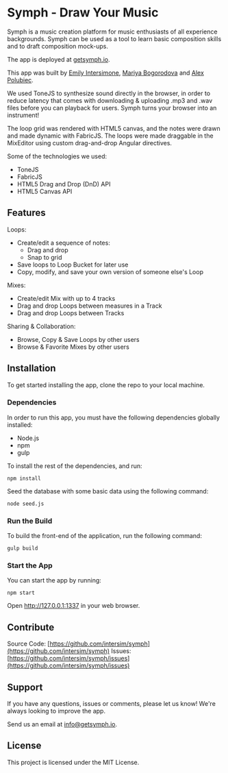 # Symph - Draw Your Music

Symph is a music creation platform for music enthusiasts of all experience backgrounds. Symph can be used as a tool to learn basic composition skills and to draft composition mock-ups. 

The app is deployed at [getsymph.io](http://www.getsymph.io).

This app was built by [Emily Intersimone](http://www.github.com/intersim), [Mariya Bogorodova](http://www.github.com/mbogor) and [Alex Polubiec](http://www.github.com/paloobi).


We used ToneJS to synthesize sound directly in the browser, in order to reduce latency that comes with downloading & uploading .mp3 and .wav files before you can playback for users. Symph turns your browser into an instrument!

The loop grid was rendered with HTML5 canvas, and the notes were drawn and made dynamic with FabricJS. The loops were made draggable in the MixEditor using custom drag-and-drop Angular directives.

Some of the technologies we used:
  * ToneJS
  * FabricJS
  * HTML5 Drag and Drop (DnD) API
  * HTML5 Canvas API

## Features

Loops:

* Create/edit a sequence of notes:
  - Drag and drop
  - Snap to grid
* Save loops to Loop Bucket for later use
* Copy, modify, and save your own version of someone else's Loop

Mixes:

* Create/edit Mix with up to 4 tracks
* Drag and drop Loops between measures in a Track
* Drag and drop Loops between Tracks

Sharing & Collaboration:

* Browse, Copy & Save Loops by other users
* Browse & Favorite Mixes by other users

## Installation

To get started installing the app, clone the repo to your local machine.

### Dependencies

In order to run this app, you must have the following dependencies globally installed:

  * Node.js
  * npm
  * gulp

To install the rest of the dependencies, and run:

  ```
  npm install
  ```

Seed the database with some basic data using the following command:
  
  ```
  node seed.js
  ```

### Run the Build

To build the front-end of the application, run the following command:

  ```
  gulp build
  ```

### Start the App

You can start the app by running:

  ```
  npm start
  ```

Open http://127.0.0.1:1337 in your web browser.

## Contribute

Source Code: [https://github.com/intersim/symph](https://github.com/intersim/symph)
Issues: [https://github.com/intersim/symph/issues](https://github.com/intersim/symph/issues)

## Support

If you have any questions, issues or comments, please let us know! We're always looking to improve the app.

Send us an email at [info@getsymph.io](mailto:info@getsymph.io).

## License

This project is licensed under the MIT License. 
